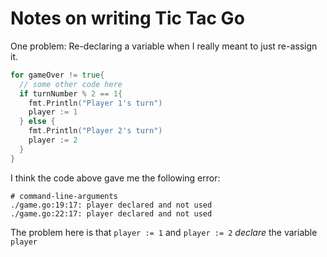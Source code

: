 # Notes on writing Tic Tac Go

One problem: Re-declaring a variable when I really meant to just re-assign it.

```go
for gameOver != true{
  // some other code here
  if turnNumber % 2 == 1{
    fmt.Println("Player 1's turn")
    player := 1
  } else {
    fmt.Println("Player 2's turn")
    player := 2
  }
}
```

I think the code above gave me the following error:

```text
# command-line-arguments
./game.go:19:17: player declared and not used
./game.go:22:17: player declared and not used
```

The problem here is that `player := 1` and `player := 2` _declare_ the variable `player` 

